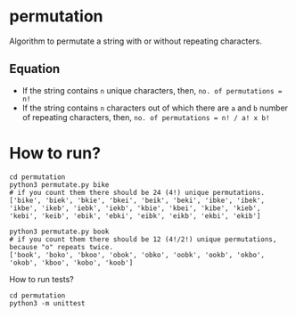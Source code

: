 # permutation
Algorithm to permutate a string with or without repeating characters.
## Equation
- If the string contains `n` unique characters, then,
`no. of permutations = n!`
- If the string contains `n` characters out of which there are `a` and `b` number of repeating characters, then,
`no. of permutations = n! / a! x b!`

# How to run?
```
cd permutation
python3 permutate.py bike
# if you count them there should be 24 (4!) unique permutations.
['bike', 'biek', 'bkie', 'bkei', 'beik', 'beki', 'ibke', 'ibek', 'ikbe', 'ikeb', 'iebk', 'iekb', 'kbie', 'kbei', 'kibe', 'kieb', 'kebi', 'keib', 'ebik', 'ebki', 'eibk', 'eikb', 'ekbi', 'ekib']

python3 permutate.py book
# if you count them there should be 12 (4!/2!) unique permutations, because "o" repeats twice.
['book', 'boko', 'bkoo', 'obok', 'obko', 'oobk', 'ookb', 'okbo', 'okob', 'kboo', 'kobo', 'koob']
```

How to run tests?
```
cd permutation
python3 -m unittest
```
